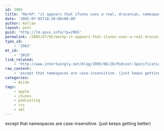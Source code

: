 ```yaml
---
id: 2965
title: 'MarkP: "it appears that iTunes uses a real, draconian, namespace-aware XML parser... "'
date: '2005-07-05T18:38:08+00:00'
author: Kellan
layout: post
guid: 'http://lm.quxx.info/?p=2965'
permalink: /2005/07/05/markp-it-appears-that-itunes-uses-a-real-draconian-namespace-aware-xml-parser/
typo_id:
    - '2963'
mt_id:
    - '3019'
link_related:
    - 'http://www.intertwingly.net/blog/2005/06/28/Podcast-Specifications-Questions#c1120421138'
raw_content:
    - 'except that namespaces are case-insensitive. (just keeps getting better)'
categories:
    - Aside
tags:
    - apple
    - itunes
    - podcasting
    - rss
    - xml
---
```


except that namespaces are case-insensitive. (just keeps getting better)